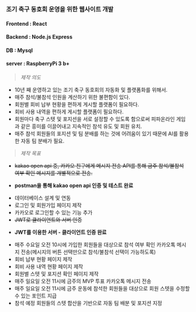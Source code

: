 ### 조기 축구 동호회 운영을 위한 웹사이트 개발
#### Frontend : React
#### Backend : Node.js Express
#### DB : Mysql
#### server : RaspberryPi 3 b+
   
> _제작 의도_
* 10년 째 운영하고 있는 조기 축구 동호회의 자동화 및 플랫폼화를 위해서.   
* 매주 참석/불참석 인원을 계산하기 위한 불편함이 있다.   
* 회원별 회비 납부 현황을 편하게 게시할 플랫폼이 필요하다.   
* 회비 사용 내역을 편하게 게시할 플랫폼이 필요하다.   
* 회원마다 축구 스텟 및 포지션을 서로 설정할 수 있도록 함으로써 피파온라인 게임과 같은 흥미를 이끌어내고 지속적인 참석 유도 및 회원 유치.   
* 매주 참석 회원들의 포지션 및 팀 분배를 하는 것에 어려움이 있기 때문에 AI를 활용한 자동 팀 분배가 필요.
   
   
> _제작 목표_
* ~~kakao open api 중, 카카오 친구에게 메시지 전송 API를 통해 금주 참석/불참석 여부 확인 메시지를 개별적으로 전송.~~
+ __postman을 통해 kakao open api 인증 및 테스트 완료__
* 데이터베이스 설계 및 연동
* 로그인 및 회원가입 페이지 제작
* 카카오로 로그인할 수 있는 기능 추가
* ~~JWT로 클라이언트와 서버 인증~~
+ __JWT를 이용한 서버 - 클라이언트 인증 완료__
* 매주 수요일 오전 10시에 가입한 회원들을 대상으로 참석 여부 확인 카카오톡 메시지 전송(메시지의 버튼 선택만으로 참석/불참석 선택이 가능하도록)
* 회비 납부 현황 페이지 제작
* 회비 사용 내역 현황 페이지 제작
* 회원별 스텟 및 포지션 확인 페이지 제작
* 매주 일요일 오전 11시에 금주의 MVP 투표 카카오톡 메시지 전송
* 매주 일요일 오전 11시에 금주 운동에 참석한 회원들을 대상으로 회원 스텟을 수정할 수 있는 포인트 지급
* 참석 예정 회원들의 스텟 합산을 기반으로 자동 팀 배분 및 포지션 지정
